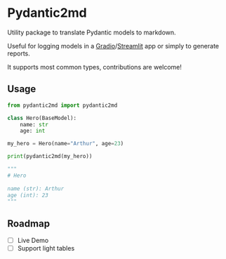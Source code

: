 # Pydantic2md


Utility package to translate Pydantic models to markdown.

Useful for logging models in a [Gradio](https://www.gradio.app/)/[Streamlit](https://streamlit.io/) app or simply to generate reports.

It supports most common types, contributions are welcome!

## Usage

```python
from pydantic2md import pydantic2md

class Hero(BaseModel):
    name: str
    age: int

my_hero = Hero(name="Arthur", age=23)

print(pydantic2md(my_hero))

"""
# Hero
 
name (str): Arthur
age (int): 23
"""
```


## Roadmap

- [ ] Live Demo
- [ ] Support light tables